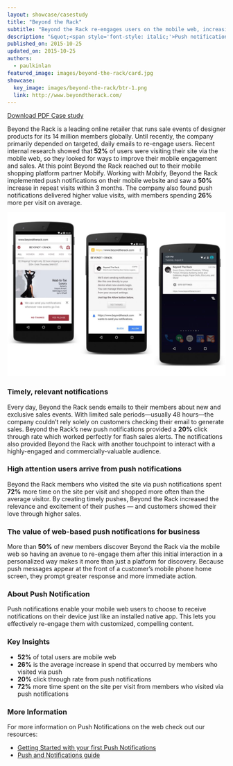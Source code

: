 ```yaml
---
layout: showcase/casestudy
title: "Beyond the Rack"
subtitle: "Beyond the Rack re-engages users on the mobile web, increasing revenue per visit by 26% with push notifications"
description: "&quot;<span style='font-style: italic;'>Push notifications allowed us to bring one of the most compelling capabilities from our native app to our mobile site. We see a direct 20% click through rate from push notifications—having another channel to reach our users is a game changer.</span>&quot; <br><br> &mdash;  Richard Cohene, VP Marketing, Beyond the Rack"
published_on: 2015-10-25
updated_on: 2015-10-25
authors:
  - paulkinlan
featured_image: images/beyond-the-rack/card.jpg
showcase:
  key_image: images/beyond-the-rack/btr-1.png
  link: http://www.beyondtherack.com/
---
```


<a class="mdl-button mdl-button--colored mdl-js-button mdl-js-ripple-effect" href="pdfs/btr-web-push-casestudy.pdf">Download PDF Case study</a>

Beyond the Rack is a leading online retailer that runs sale events of designer products
for its 14 million members globally. Until recently, the company primarily depended on 
targeted, daily emails to re-engage users. Recent internal research showed that **52%** of 
users were visiting their site via the mobile web, so they looked for ways to improve 
their mobile engagement and sales. At this point Beyond the Rack reached out to their 
mobile shopping platform partner Mobify. Working with Mobify, Beyond the Rack implemented 
push notifications on their mobile website and saw a **50%** increase in repeat visits within 
3 months. The company also found push notifications delivered higher value visits, with 
members spending **26%** more per visit on average.

<img src="images/beyond-the-rack/btr-steps.jpg" alt="Three steps of Push: Ask, Register, Engage">

### Timely, relevant notifications

Every day, Beyond the Rack sends emails to their members about new and exclusive sales 
events. With limited sale periods—usually 48 hours—the company couldn’t rely solely on 
customers checking their email to generate sales. Beyond the Rack’s new push notifications 
provided a **20%** click through rate which worked perfectly for flash sales alerts. The 
notifications also provided Beyond the Rack with another touchpoint to interact with a 
highly-engaged and commercially-valuable audience.

### High attention users arrive from push notifications

Beyond the Rack members who visited the site via push notifications  spent **72%** more 
time on the site per visit and shopped more often than the average visitor. By creating 
timely pushes, Beyond the Rack increased the relevance and excitement of their pushes &mdash; and 
customers showed their love through higher sales.

### The value of web-based push notifications for business

More than **50%** of new members discover Beyond the Rack via the mobile web so having an 
avenue to re-engage them after this initial interaction in a personalized way makes it more 
than just a platform for discovery. Because push messages appear at the front of a customer’s 
mobile phone home screen, they prompt greater response and more immediate action.

### About Push Notification

Push notifications enable your mobile web users to choose to receive notifications on their
device just like an installed native app. This lets you effectively re-engage them with customized, 
compelling content.

### Key Insights

* **52%** of total users are mobile web
* **26%** is the average increase in spend that occurred by members who visited via push
* **20%** click through rate from push notifications
* **72%** more time spent on the site per visit from members who visited via push notifications

### More Information

For more information on Push Notifications on the web check out our resources:

* [Getting Started with your first Push Notifications](/web/fundamentals/getting-started/push-notifications/)
* [Push and Notifications guide](/web/fundamentals/engage-and-retain/push-notifications/)